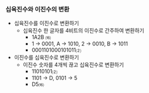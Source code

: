 ### 십육진수와 이진수의 변환

- 십육진수를 이진수로 변환하기
    - 십육진수 한 글자를 4비트의 이진수로 간주하여 변환하기
        - 1A2B ⒃
        - 1 → 0001, A → 1010, 2 → 0010, B → 1011
        - 0001101000101011⑵
- 이진수를 십육진수로 변환하기
    - 이진수 숫자를 4개씩 끊고 십육진수로 변환하기
        - 11010101⑵
        - 1101 → D, 0101 → 5
        - D5⒃
